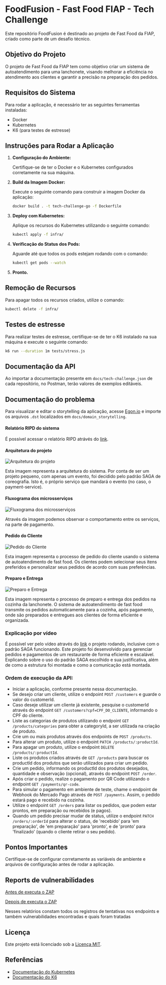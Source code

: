 # FoodFusion - Fast Food FIAP - Tech Challenge

Este repositório FoodFusion é destinado ao projeto de Fast Food da FIAP, criado como parte de um desafio técnico.

## Objetivo do Projeto

O projeto de Fast Food da FIAP tem como objetivo criar um sistema de autoatendimento para uma lanchonete, visando melhorar a eficiência no atendimento aos clientes e garantir a precisão na preparação dos pedidos.

## Requisitos do Sistema

Para rodar a aplicação, é necessário ter as seguintes ferramentas instaladas:

- Docker
- Kubernetes
- K6 (para testes de estresse)

## Instruções para Rodar a Aplicação

1. **Configuração do Ambiente:**

   Certifique-se de ter o Docker e o Kubernetes configurados corretamente na sua máquina.

2. **Build da Imagem Docker:**

   Execute o seguinte comando para construir a imagem Docker da aplicação:

   ```bash
   docker build . -t tech-challenge-go -f Dockerfile
   ```

3. **Deploy com Kubernetes:**

   Aplique os recursos do Kubernetes utilizando o seguinte comando:

   ```bash
   kubectl apply -f infra/
   ```

4. **Verificação do Status dos Pods:**

   Aguarde até que todos os pods estejam rodando com o comando:

   ```bash
   kubectl get pods --watch
   ```

5. **Pronto.**

## Remoção de Recursos

Para apagar todos os recursos criados, utilize o comando:

```bash
kubectl delete -f infra/
```

## Testes de estresse

Para realizar testes de estresse, certifique-se de ter o K6 instalado na sua máquina e execute o seguinte comando:

```bash
k6 run --duration 1m tests/stress.js
```

## Documentação da API

Ao importar a documentação presente em `docs/tech-challenge.json` de cada repositório, no Postman, terão valores de exemplos editáveis.

## Documentação do problema

Para visualizar e editar o storytelling da aplicação, acesse [Egon.io](https://egon.io/app-v1/) e importe os arquivos `.dst` localizados em `docs/domain_storytelling`.

#### Relatório RIPD do sistema

É possível acessar o relatório RIPD atrávés do [link](docs/RIPD.docx).

#### Arquitetura do projeto

![Arquitetura do projeto](docs/architecture.png)

Esta imagem representa a arquitetura do sistema. Por conta de ser um projeto pequeno, com apenas um evento, foi decidido pelo padrão SAGA de coreografia. Isto é, o próprio serviço que mandará o evento (no caso, o payment-service).

#### Fluxograma dos microsserviços

![Fluxograma dos microsserviços](docs/fluxogram.png)

Através da imagem podemos observar o comportamento entre os serviços, na parte de pagamento.

#### Pedido do Cliente

![Pedido do Cliente](docs/domain_storytelling/pedido.png)

Esta imagem representa o processo de pedido do cliente usando o sistema de autoatendimento de fast food. Os clientes podem selecionar seus itens preferidos e personalizar seus pedidos de acordo com suas preferências.

#### Preparo e Entrega

![Preparo e Entrega](docs/domain_storytelling/entrega.png)

Esta imagem representa o processo de preparo e entrega dos pedidos na cozinha da lanchonete. O sistema de autoatendimento de fast food transmite os pedidos automaticamente para a cozinha, após pagamento, onde são preparados e entregues aos clientes de forma eficiente e organizada.

### Explicação por vídeo

É possível ver pelo vídeo através do [link](https://youtu.be/SfEPL-rrXMs) o projeto rodando, inclusive com o padrão SAGA funcionando. Este projeto foi desenvolvido para gerenciar pedidos e pagamentos de um restaurante de forma eficiente e escalável. Explicando sobre o uso do padrão SAGA escolhido e sua justificativa, além de como a estrutura foi montada e como a comunicação está montada.

### Ordem de execução da API:

- Iniciar a aplicação, conforme presente nessa documentação.
- Se desejo criar um cliente, utilize o endpoint `POST /customers` e guarde o valor do customerId.
- Caso deseje utilizar um cliente já existente, pesquise o customerId através do endpoint `GET /customers?cpf=CPF_DO_CLIENTE`, informando o CPF do cliente.
- Liste as categorias de produtos utilizando o endpoint `GET /products/categories` para obter a categoryId, a ser utilizada na criação de produto.
- Crie um ou mais produtos através dos endpoints de `POST /products`.
- Para alterar um produto, utilize o endpoint `PATCH /products/:productId`.
- Para apagar um produto, utilize o endpoint `DELETE /products/:productId`.
- Liste os produtos criados através de `GET /products` para buscar os productId dos produtos que serão utilizados para criar um pedido.
- Crie um pedido, informando os productId dos produtos desejados, quantidade e observação (opcional), através do endpoint `POST /order`.
- Após criar o pedido, realize o pagamento por QR Code utilizando o endpoint `GET /payments/qr-code`.
- Para simular o pagamento em ambiente de teste, chame o endpoint de Webhook do Mercado Pago através de `POST /payments`. Assim, o pedido estará pago e recebido na cozinha.
- Utilize o endpoint `GET /orders` para listar os pedidos, que podem estar prontos, em preparação ou recebidos (e pagos).
- Quando um pedido precisar mudar de status, utilize o endpoint `PATCH /orders/:orderId` para alterar o status, de 'recebido' para 'em preparação', de 'em preparação' para 'pronto', e de 'pronto' para 'finalizado' (quando o cliente retirar o seu pedido).

## Pontos Importantes

Certifique-se de configurar corretamente as variáveis de ambiente e arquivos de configuração antes de rodar a aplicação.

<!--
## Contribuição
Este projeto está aberto para contribuições. Caso queira contribuir, por favor, faça um fork do repositório, implemente as alterações e envie um pull request.
-->

## Reports de vulnerabilidades

[Antes de executa o ZAP](docs/reports_vulnerabilidades/antes/2024-09-09-ZAP-Report.html)

[Depois de executa o ZAP](docs/reports_vulnerabilidades/depois/2024-09-09-ZAP-Report.html)

Nesses relatórios constam todos os registros de tentativas nos endpoints e também vulnerabilidades encontradas e quais foram tratadas

## Licença

Este projeto está licenciado sob a [Licença MIT](LICENSE).

## Referências

- [Documentação do Kubernetes](https://kubernetes.io/docs/)
- [Documentação do K6](https://k6.io/docs/)

<!--

**Here are some ideas to get you started:**

🙋‍♀️ A short introduction - what is your organization all about?
🌈 Contribution guidelines - how can the community get involved?
👩‍💻 Useful resources - where can the community find your docs? Is there anything else the community should know?
🍿 Fun facts - what does your team eat for breakfast?
🧙 Remember, you can do mighty things with the power of [Markdown](https://docs.github.com/github/writing-on-github/getting-started-with-writing-and-formatting-on-github/basic-writing-and-formatting-syntax)
-->
